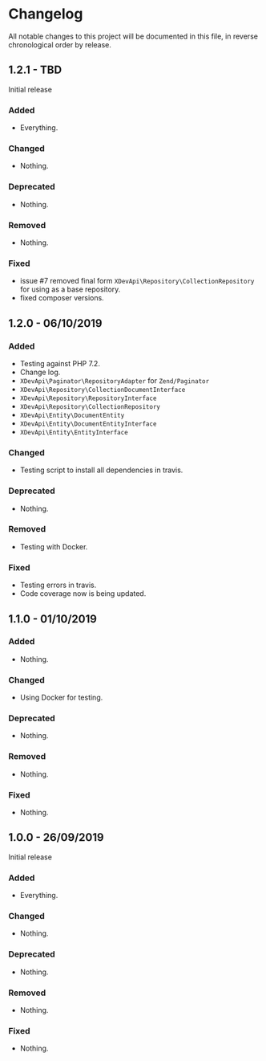 # Changelog

All notable changes to this project will be documented in this file, in reverse chronological order by release.

## 1.2.1 - TBD

Initial release

### Added

- Everything.

### Changed

- Nothing.

### Deprecated

- Nothing.

### Removed

- Nothing.

### Fixed

- issue #7 removed final form `XDevApi\Repository\CollectionRepository` for using as a base
  repository.
- fixed composer versions.

## 1.2.0 - 06/10/2019

### Added

- Testing against PHP 7.2.
- Change log.
- `XDevApi\Paginator\RepositoryAdapter` for `Zend/Paginator`
- `XDevApi\Repository\CollectionDocumentInterface`
- `XDevApi\Repository\RepositoryInterface`
- `XDevApi\Repository\CollectionRepository`
- `XDevApi\Entity\DocumentEntity`
- `XDevApi\Entity\DocumentEntityInterface`
- `XDevApi\Entity\EntityInterface`

### Changed

- Testing script to install all dependencies in travis.

### Deprecated

- Nothing.

### Removed

- Testing with Docker.

### Fixed

- Testing errors in travis.
- Code coverage now is being updated.

## 1.1.0 - 01/10/2019

### Added

- Nothing.

### Changed

- Using Docker for testing.

### Deprecated

- Nothing.

### Removed

- Nothing.

### Fixed

- Nothing.

## 1.0.0 - 26/09/2019

Initial release

### Added

- Everything.

### Changed

- Nothing.

### Deprecated

- Nothing.

### Removed

- Nothing.

### Fixed

- Nothing.
